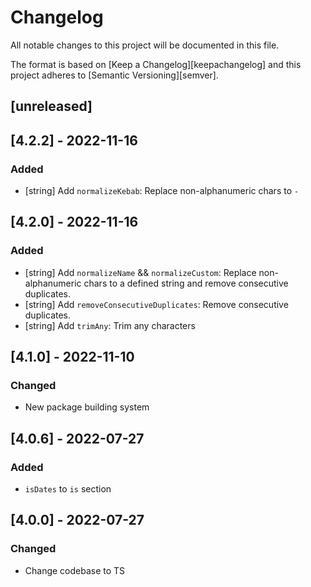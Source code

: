 # Changelog

All notable changes to this project will be documented in this file.

The format is based on [Keep a Changelog][keepachangelog]
and this project adheres to [Semantic Versioning][semver].

## [unreleased]

## [4.2.2] - 2022-11-16

### Added

- [string] Add `normalizeKebab`: Replace non-alphanumeric chars to `-`

## [4.2.0] - 2022-11-16

### Added

- [string] Add `normalizeName` && `normalizeCustom`: Replace non-alphanumeric chars to a defined string and remove
  consecutive duplicates.
- [string] Add `removeConsecutiveDuplicates`: Remove consecutive duplicates.
- [string] Add `trimAny`: Trim any characters

## [4.1.0] - 2022-11-10

### Changed

- New package building system

## [4.0.6] - 2022-07-27

### Added

- `isDates` to `is` section

## [4.0.0] - 2022-07-27

### Changed

- Change codebase to TS
